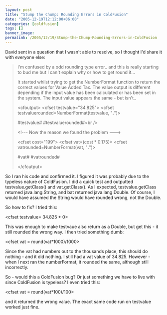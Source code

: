 ```yaml
---
layout: post
title: "Stump the Chump: Rounding Errors in ColdFusion"
date: "2005-12-19T12:12:00+06:00"
categories: [coldfusion]
tags: []
banner_image: 
permalink: /2005/12/19/Stump-the-Chump-Rounding-Errors-in-ColdFusion
---
```


David sent in a question that I wasn't able to resolve, so I thought I'd share it with everyone else:

<blockquote>
I'm confused by a odd rounding type error.. and this is really starting to bud me but I can't explain why or how to get round it...

It started whilst trying to get the NumberFormat function to return the correct values for Value Added Tax.  The value output is different depending if the input value has been calculated or has been set in the system.  The input value appears the same - but isn't..

&lt;cfoutput&gt;
&lt;cfset testvalue="34.825"&gt;
&lt;cfset testvaluerounded=NumberFormat(testvalue, "__.__")&gt;

#testvalue# #testvaluerounded#&lt;br /&gt;

&lt;!--- Now the reason we found the problem ---&gt;

&lt;cfset cost="199"&gt;
&lt;cfset vat=(cost * 0.175)&gt;
&lt;cfset vatrounded=NumberFormat(vat, "__.__")&gt;

#vat# #vatrounded#

&lt;/cfoutput&gt;
</blockquote>

So I ran his code and confirmed it. I figured it was probably due to the typeless nature of ColdFusion. I did a quick test and outputted testvalue.getClass() and vat.getClass(). As I expected, testvalue.getClass returned java.lang.String, and bat returned java.lang.Double. Of course, I would have assumed the String would have rounded wrong, not the Double.

So how to fix? I tried this:

&lt;cfset testvalue= 34.825 + 0&gt;

This was enough to make testvaue also return as a Double, but get this - it still rounded the wrong way. I then tried something dumb:

&lt;cfset vat = round(vat*1000)/1000&gt;

Since the vat had numbers out to the thousands place, this should do nothing - and it did nothing. I still had a vat value of 34.825. However - when I next ran the numberFormat, it rounded the same, although still incorrectly.

So - would this a ColdFusion bug? Or just something we have to live with since ColdFusion is typeless? I even tried this:

&lt;cfset vat = round(vat*100)/100&gt;

and it returned the wrong value. The exact same code run on testvalue worked just fine.